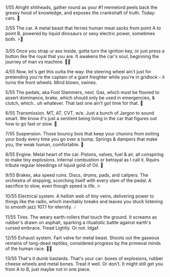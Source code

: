 1/55 Alright shitheads, gather round as your #1 memelord peels back the greasy hood of knowledge, and exposes the crankshaft of truth. Today: cars. 🚗

2/55 The car. A metal beast that ferries human meat sacks from point A to point B, powered by liquid dinosaurs or sexy electric power, sometimes both. ⚡🦖

3/55 Once you strap ur ass inside, gotta turn the ignition key, or just press a button like the royal that you are. It awakens the car's soul, beginning the journey of man vs machine. 👑🔑

4/55 Now, let's get this outta the way: the steering wheel ain't just for pretending you're the captain of a giant freighter while you're in gridlock - it turns the front wheels. Mind blown, swines.

5/55 The pedals, aka Foot Slammers, next. Gas, which must be floored to assert dominance, brake, which should only be used in emergencies, & clutch, which.. uh whatever. That last one ain't got time for that. 🚦

6/55 Transmission. MT, AT, CVT, w/e. Just a bunch of Jargon to sound smart. We know it's just a sentient being living in the car that figures out how to go fast or slow. 🧠

7/55 Suspension. Those bouncy bois that keep your churons from exiting your body every time you go over a bump. Springs & dampers that make you, the weak human, comfortable. 💺

8/55 Engine. Metal heart of the car. Pistons, valves, fuel & air, all conspiring to make tiny explosions. Internal combustion or betrayal as I call it. Rquirs tribute regular bleedings of liquid gold of Oil. 🌋

9/55 Brakes, aka speed ruins. Discs, drums, pads, and calipers. The orchestra of stopping, scorching itself with every slam of the pedal. A sacrifice to slow, even though speed is life. 🔥

10/55 Electrical system. A hellish web of tiny veins, delivering power to things like the radio, which inevitably breaks and leaves you stuck listening to smooth jazz 107.1 for eternity. 🎶

11/55 Tires. The weary earth-rollers that touch the ground. It screams as rubber's drawn on asphalt, sparking a ritualistic battle against earth's cursed embrace. Tread Lightly. Or not. Idgaf. 

12/55 Exhaust system. Fart valve for metal beast. Shoots out the gaseous remains of long-dead reptiles, considered progress by the primeval minds of the human race. 🦕💨

13/55 That's it dumb bastards. That's your car: boxes of explosions, rubber cheese wheels and metal bones. Treat it well. Or don't. It might still get you from A to B, just maybe not in one piece.